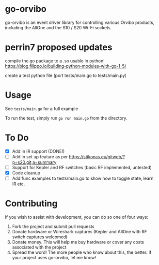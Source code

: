 go-orvibo
=========

go-orvibo is an event driver library for controlling various Orvibo products, including the AllOne and the S10 / S20 Wi-Fi sockets.

perrin7 proposed updates
=====
compile the go package to a .so usable in python!
https://blog.filippo.io/building-python-modules-with-go-1-5/

create a test python file (port tests/main.go to tests/main.py)

Usage
=====

See `tests/main.go` for a full example

To run the test, simply run `go run main.go` from the directory.

To Do
=====

 - [x] Add in IR support (DONE!)
 - [ ] Add in set up feature as per https://stikonas.eu/gitweb/?p=s20.git;a=summary
 - [ ] Support for Kepler and RF switches (basic RF implemented, untested)
 - [x] Code cleanup
 - [ ] Add func examples to tests/main.go to show how to toggle state, learn IR etc.

Contributing
============

If you wish to assist with development, you can do so one of four ways:

 1. Fork the project and submit pull requests
 2. Donate hardware or Wireshark captures (Kepler and AllOne with RF switch captures welcomed)
 3. Donate money. This will help me buy hardware or cover any costs associated with the project
 4. Spread the word! The more people who know about this, the better. If your project uses go-orvibo, let me know!
